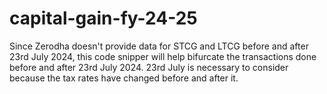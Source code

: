 # capital-gain-fy-24-25
Since Zerodha doesn't provide data for STCG and LTCG before and after 23rd July 2024, this code snipper will help bifurcate the transactions done before and after 23rd July 2024. 23rd July is necessary to consider because the tax rates have changed before and after it. 
